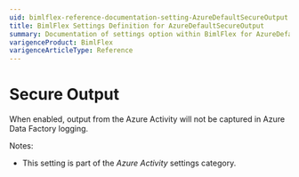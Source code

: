 ```yaml
---
uid: bimlflex-reference-documentation-setting-AzureDefaultSecureOutput
title: BimlFlex Settings Definition for AzureDefaultSecureOutput
summary: Documentation of settings option within BimlFlex for AzureDefaultSecureOutput
varigenceProduct: BimlFlex
varigenceArticleType: Reference
---
```


# Secure Output

When enabled, output from the Azure Activity will not be captured in Azure Data Factory logging.

Notes:

* This setting is part of the *Azure Activity* settings category.
